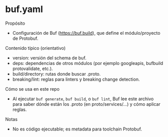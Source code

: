 # buf.yaml

Propósito
- Configuración de Buf (https://buf.build), que define el módulo/proyecto de Protobuf.

Contenido típico (orientativo)
- version: versión del schema de buf.
- deps: dependencias de otros módulos (por ejemplo googleapis, bufbuild protovalidate, etc.).
- build/directory: rutas donde buscar .proto.
- breaking/lint: reglas para linters y breaking change detection.

Cómo se usa en este repo
- Al ejecutar `buf generate`, `buf build`, o `buf lint`, Buf lee este archivo para saber dónde están los .proto (en proto/services/...) y cómo aplicar reglas.

Notas
- No es código ejecutable; es metadata para toolchain Protobuf.